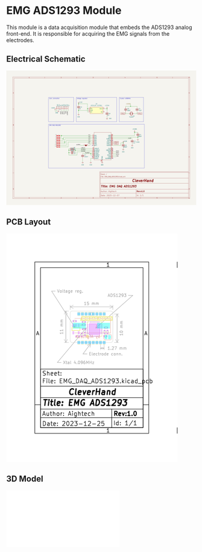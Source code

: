 # EMG ADS1293 Module
This module is a data acquisition module that embeds the ADS1293 analog front-end. It is responsible for acquiring the EMG signals from the electrodes.

## Electrical Schematic
![EMG_DAQ_ADS1293_sch](plots/EMG_DAQ_ADS1293_sch.svg)

## PCB Layout
![EMG_DAQ_ADS1293_pcb](plots/EMG_DAQ_ADS1293_pcb.svg)

## 3D Model
![EMG_DAQ_ADS1293_3D](plots/EMG_DAQ_ADS1293_pcb.stl)